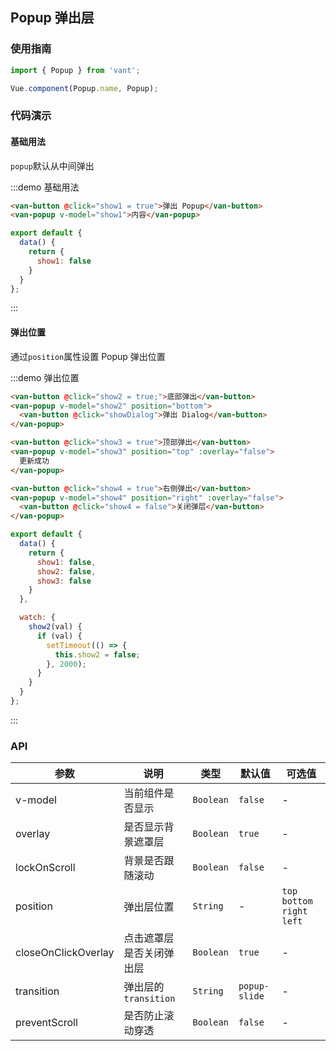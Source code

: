 <style>
.demo-popup {
  .van-button {
    margin: 10px 0 10px 15px;
  }

  .van-popup {
    width: 60%;
    padding: 20px;
    border-radius: 5px;
    box-sizing: border-box;

    &--bottom {
      width: 100%;
      height: 200px;
    }

    &--top {
      color: #fff;
      width: 100%;
      border-radius: 0;
      line-height: 20px;
      background-color: rgba(0, 0, 0, 0.8);
    }

    &--left,
    &--right {
      width: 100%;
      height: 100%;
    }
  }
}
</style>

<script>
import Dialog from 'packages/dialog';

export default {
  data() {
    return {
      show1: false,
      show2: false,
      show3: false,
      show4: false
    }
  },

  watch: {
    show3(val) {
      if (val) {
        setTimeout(() => {
          this.show3 = false;
        }, 2000);
      }
    }
  },

  methods: {
    showDialog() {
      Dialog.confirm({
        title: 'confirm标题',
        message: '弹窗提示文字，左右始终距离边20PX，上下距离20PX，文字左对齐。弹窗提示文字，左右始终距离边20PX，上下距离20PX，文字左对齐。'
      })
    }
  }
};
</script>

## Popup 弹出层

### 使用指南
``` javascript
import { Popup } from 'vant';

Vue.component(Popup.name, Popup);
```

### 代码演示

#### 基础用法
`popup`默认从中间弹出

:::demo 基础用法
```html
<van-button @click="show1 = true">弹出 Popup</van-button>
<van-popup v-model="show1">内容</van-popup>
```

```javascript
export default {
  data() {
    return {
      show1: false
    }
  }
};
```
:::

#### 弹出位置
通过`position`属性设置 Popup 弹出位置

:::demo 弹出位置
```html
<van-button @click="show2 = true;">底部弹出</van-button>
<van-popup v-model="show2" position="bottom">
  <van-button @click="showDialog">弹出 Dialog</van-button>
</van-popup>

<van-button @click="show3 = true">顶部弹出</van-button>
<van-popup v-model="show3" position="top" :overlay="false">
  更新成功
</van-popup>

<van-button @click="show4 = true">右侧弹出</van-button>
<van-popup v-model="show4" position="right" :overlay="false">
  <van-button @click="show4 = false">关闭弹层</van-button>
</van-popup>
```

```javascript
export default {
  data() {
    return {
      show1: false,
      show2: false,
      show3: false
    }
  },

  watch: {
    show2(val) {
      if (val) {
        setTimeout(() => {
          this.show2 = false;
        }, 2000);
      }
    }
  }
};
```
:::

### API

| 参数 | 说明 | 类型 | 默认值 | 可选值 |
|-----------|-----------|-----------|-------------|-------------|
| v-model | 当前组件是否显示 | `Boolean` | `false` | - |
| overlay | 是否显示背景遮罩层 | `Boolean` | `true` | - |
| lockOnScroll | 背景是否跟随滚动 | `Boolean` | `false` | - |
| position | 弹出层位置 | `String` | - | `top` `bottom` `right` `left` |
| closeOnClickOverlay | 点击遮罩层是否关闭弹出层 | `Boolean` | `true` | - |
| transition | 弹出层的`transition` | `String` | `popup-slide` | - |
| preventScroll | 是否防止滚动穿透 | `Boolean` | `false` | - |
